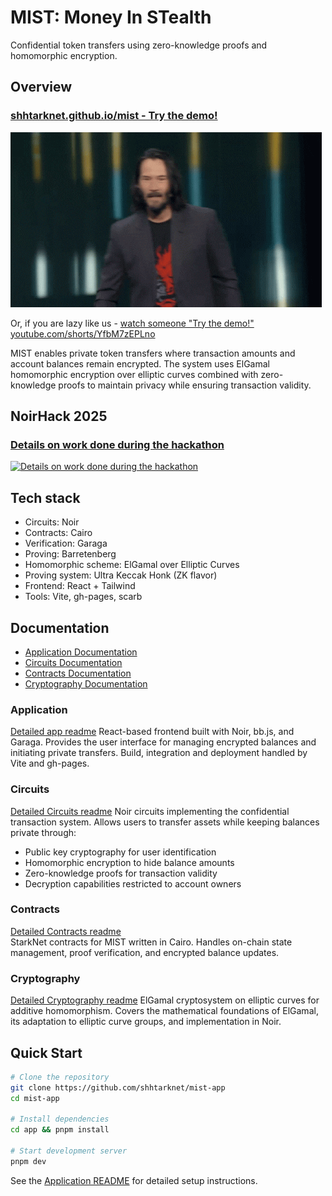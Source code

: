 # MIST: Money In STealth

Confidential token transfers using zero-knowledge proofs and homomorphic encryption.

## Overview

### [shhtarknet.github.io/mist - Try the demo!](https://shhtarknet.github.io/mist)

[![Check it out](media/check-it-out.gif)](https://shhtarknet.github.io/mist)

Or, if you are lazy like us - [watch someone "Try the demo!" youtube.com/shorts/YfbM7zEPLno](https://www.youtube.com/shorts/YfbM7zEPLno)

MIST enables private token transfers where transaction amounts and account balances remain encrypted. The system uses ElGamal homomorphic encryption over elliptic curves combined with zero-knowledge proofs to maintain privacy while ensuring transaction validity.

## NoirHack 2025

### [Details on work done during the hackathon](noirhack.md)
[![Details on work done during the hackathon](media/what-did-u-do.gif)](noirhack.md)

## Tech stack
* Circuits: Noir
* Contracts: Cairo
* Verification: Garaga
* Proving: Barretenberg
* Homomorphic scheme: ElGamal over Elliptic Curves
* Proving system: Ultra Keccak Honk (ZK flavor)
* Frontend: React + Tailwind
* Tools: Vite, gh-pages, scarb

## Documentation

- [Application Documentation](app/readme.md)
- [Circuits Documentation](circuits.md)
- [Contracts Documentation](contracts.md)  
- [Cryptography Documentation](cryptography.md)

### Application
[Detailed app readme](app/readme.md)
React-based frontend built with Noir, bb.js, and Garaga. Provides the user interface for managing encrypted balances and initiating private transfers. Build, integration and deployment handled by Vite and gh-pages.

### Circuits
[Detailed Circuits readme](circuits.md)
Noir circuits implementing the confidential transaction system. Allows users to transfer assets while keeping balances private through:
- Public key cryptography for user identification
- Homomorphic encryption to hide balance amounts
- Zero-knowledge proofs for transaction validity
- Decryption capabilities restricted to account owners

### Contracts
[Detailed Contracts readme](contracts.md)  
StarkNet contracts for MIST written in Cairo. Handles on-chain state management, proof verification, and encrypted balance updates.

### Cryptography
[Detailed Cryptography readme](cryptography.md)
ElGamal cryptosystem on elliptic curves for additive homomorphism. Covers the mathematical foundations of ElGamal, its adaptation to elliptic curve groups, and implementation in Noir.

## Quick Start

```bash
# Clone the repository
git clone https://github.com/shhtarknet/mist-app
cd mist-app

# Install dependencies
cd app && pnpm install

# Start development server
pnpm dev
```

See the [Application README](app/readme.md) for detailed setup instructions.
